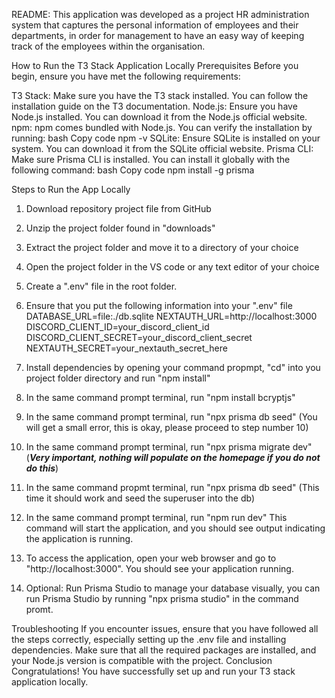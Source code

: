 README: 
This application was developed as a project HR administration system that captures the personal information of employees and their departments, in order for management to have an easy way of keeping track of the employees within the organisation.


How to Run the T3 Stack Application Locally
Prerequisites
Before you begin, ensure you have met the following requirements:

T3 Stack: Make sure you have the T3 stack installed. You can follow the installation guide on the T3 documentation.
Node.js: Ensure you have Node.js installed. You can download it from the Node.js official website.
npm: npm comes bundled with Node.js. You can verify the installation by running:
bash
Copy code
npm -v
SQLite: Ensure SQLite is installed on your system. You can download it from the SQLite official website.
Prisma CLI: Make sure Prisma CLI is installed. You can install it globally with the following command:
bash
Copy code
npm install -g prisma

Steps to Run the App Locally

1) Download repository project file from GitHub
2) Unzip the project folder found in "downloads"
3) Extract the project folder and move it to a directory of your choice
4) Open the project folder in the VS code or any text editor of your choice
5) Create a ".env" file in the root folder.
6) Ensure that you put the following information into your ".env" file
  DATABASE_URL=file:./db.sqlite
  NEXTAUTH_URL=http://localhost:3000
  DISCORD_CLIENT_ID=your_discord_client_id
  DISCORD_CLIENT_SECRET=your_discord_client_secret
  NEXTAUTH_SECRET=your_nextauth_secret_here
7) Install dependencies by opening your command propmpt, "cd" into you project folder directory and run "npm install"
8) In the same command prompt terminal, run "npm install bcryptjs"
9) In the same command prompt terminal, run "npx prisma db seed" (You will get a small error, this is okay, please proceed to step number 10)
10) In the same command prompt terminal, run "npx prisma migrate dev" (***Very important, nothing will populate on the homepage if you do not do this***)
11) In the same command propmt terminal, run "npx prisma db seed" (This time it should work and seed the superuser into the db)
12) In the same command prompt terminal, run "npm run dev" This command will start the application, and you should see output indicating the application is running.
13) To access the application, open your web browser and go to "http://localhost:3000". You should see your application running.

14) Optional: Run Prisma Studio to manage your database visually, you can run Prisma Studio by running "npx prisma studio" in the command promt.

Troubleshooting
If you encounter issues, ensure that you have followed all the steps correctly, especially setting up the .env file and installing dependencies.
Make sure that all the required packages are installed, and your Node.js version is compatible with the project.
Conclusion
Congratulations! You have successfully set up and run your T3 stack application locally. 


